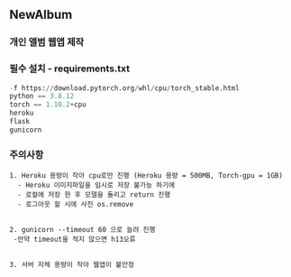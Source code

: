 ## NewAlbum   

### 개인 앨범 웹앱 제작  
   
   
   ### 필수 설치 - requirements.txt
   
   ```python
   -f https://download.pytorch.org/whl/cpu/torch_stable.html
   python == 3.8.12 
   torch == 1.10.2+cpu
   heroku
   flask
   gunicorn
   ```
   
   ### 주의사항
   ```
   1. Heroku 용량이 작아 cpu로만 진행 (Heroku 용량 = 500MB, Torch-gpu = 1GB)   
     - Heroku 이미지파일을 임시로 저장 불가능 하기에   
     - 로컬에 저장 한 후 모델을 돌리고 return 진행   
     - 로그아웃 할 시에 사진 os.remove     
   
   
   2. gunicorn --timeout 60 으로 늘려 진행    
    -만약 timeout을 적지 않으면 h13오류  
    
    
   3. 서버 자체 용량이 작아 웹앱이 불안정
   ```
